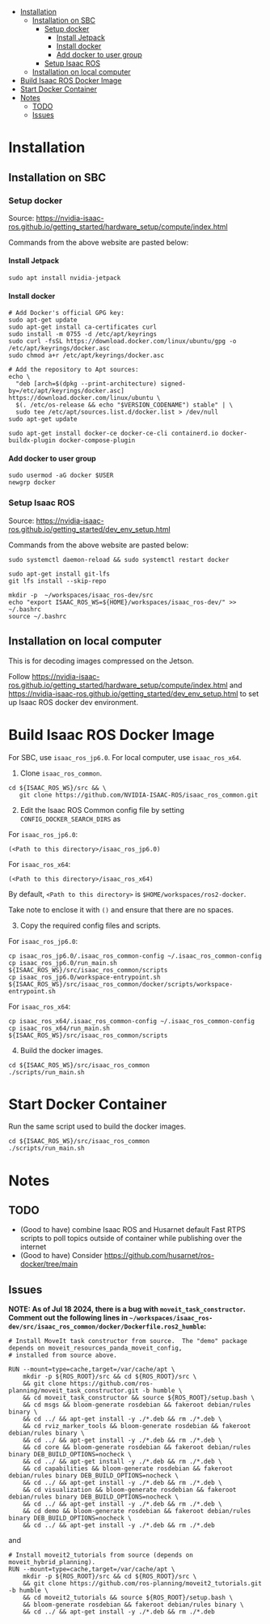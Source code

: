 - [Installation](#installation)
  - [Installation on SBC](#installation-on-sbc)
    - [Setup docker](#setup-docker)
      - [Install Jetpack](#install-jetpack)
      - [Install docker](#install-docker)
      - [Add docker to user group](#add-docker-to-user-group)
    - [Setup Isaac ROS](#setup-isaac-ros)
  - [Installation on local computer](#installation-on-local-computer)
- [Build Isaac ROS Docker Image](#build-isaac-ros-docker-image)
- [Start Docker Container](#start-docker-container)
- [Notes](#notes)
  - [TODO](#todo)
  - [Issues](#issues)

# Installation

## Installation on SBC

### Setup docker

Source: https://nvidia-isaac-ros.github.io/getting_started/hardware_setup/compute/index.html

Commands from the above website are pasted below:

#### Install Jetpack

```
sudo apt install nvidia-jetpack
```

#### Install docker

```
# Add Docker's official GPG key:
sudo apt-get update
sudo apt-get install ca-certificates curl
sudo install -m 0755 -d /etc/apt/keyrings
sudo curl -fsSL https://download.docker.com/linux/ubuntu/gpg -o /etc/apt/keyrings/docker.asc
sudo chmod a+r /etc/apt/keyrings/docker.asc

# Add the repository to Apt sources:
echo \
  "deb [arch=$(dpkg --print-architecture) signed-by=/etc/apt/keyrings/docker.asc] https://download.docker.com/linux/ubuntu \
  $(. /etc/os-release && echo "$VERSION_CODENAME") stable" | \
  sudo tee /etc/apt/sources.list.d/docker.list > /dev/null
sudo apt-get update

sudo apt-get install docker-ce docker-ce-cli containerd.io docker-buildx-plugin docker-compose-plugin
```

#### Add docker to user group

```
sudo usermod -aG docker $USER
newgrp docker
```

### Setup Isaac ROS

Source: https://nvidia-isaac-ros.github.io/getting_started/dev_env_setup.html

Commands from the above website are pasted below:

```
sudo systemctl daemon-reload && sudo systemctl restart docker

sudo apt-get install git-lfs
git lfs install --skip-repo

mkdir -p  ~/workspaces/isaac_ros-dev/src
echo "export ISAAC_ROS_WS=${HOME}/workspaces/isaac_ros-dev/" >> ~/.bashrc
source ~/.bashrc
```

## Installation on local computer

This is for decoding images compressed on the Jetson.

Follow https://nvidia-isaac-ros.github.io/getting_started/hardware_setup/compute/index.html
and https://nvidia-isaac-ros.github.io/getting_started/dev_env_setup.html to set up 
Isaac ROS docker dev environment.

# Build Isaac ROS Docker Image

For SBC, use `isaac_ros_jp6.0`. For local computer, use `isaac_ros_x64`.

1. Clone `isaac_ros_common`.

```
cd ${ISAAC_ROS_WS}/src && \
   git clone https://github.com/NVIDIA-ISAAC-ROS/isaac_ros_common.git
```

2. Edit the Isaac ROS Common config file by setting `CONFIG_DOCKER_SEARCH_DIRS` as 

For `isaac_ros_jp6.0`:

```
(<Path to this directory>/isaac_ros_jp6.0)
```

For `isaac_ros_x64`:

```
(<Path to this directory>/isaac_ros_x64)
```

By default, `<Path to this directory>` is `$HOME/workspaces/ros2-docker`.

Take note to enclose it with `()` and ensure that there are no spaces.

3. Copy the required config files and scripts.

For `isaac_ros_jp6.0`:

```
cp isaac_ros_jp6.0/.isaac_ros_common-config ~/.isaac_ros_common-config 
cp isaac_ros_jp6.0/run_main.sh ${ISAAC_ROS_WS}/src/isaac_ros_common/scripts
cp isaac_ros_jp6.0/workspace-entrypoint.sh ${ISAAC_ROS_WS}/src/isaac_ros_common/docker/scripts/workspace-entrypoint.sh
```

For `isaac_ros_x64`:

```
cp isaac_ros_x64/.isaac_ros_common-config ~/.isaac_ros_common-config 
cp isaac_ros_x64/run_main.sh ${ISAAC_ROS_WS}/src/isaac_ros_common/scripts
```

4. Build the docker images.

```
cd ${ISAAC_ROS_WS}/src/isaac_ros_common
./scripts/run_main.sh
```

# Start Docker Container

Run the same script used to build the docker images.

```
cd ${ISAAC_ROS_WS}/src/isaac_ros_common
./scripts/run_main.sh
```

# Notes

## TODO

- (Good to have) combine Isaac ROS and Husarnet default Fast RTPS scripts to poll topics outside of container while publishing over the internet
- (Good to have) Consider https://github.com/husarnet/ros-docker/tree/main

## Issues

**NOTE: As of Jul 18 2024, there is a bug with `moveit_task_constructor`. Comment out the following lines in
`~/workspaces/isaac_ros-dev/src/isaac_ros_common/docker/Dockerfile.ros2_humble`:**

```
# Install MoveIt task constructor from source.  The "demo" package depends on moveit_resources_panda_moveit_config,
# installed from source above.

RUN --mount=type=cache,target=/var/cache/apt \
    mkdir -p ${ROS_ROOT}/src && cd ${ROS_ROOT}/src \
    && git clone https://github.com/ros-planning/moveit_task_constructor.git -b humble \
    && cd moveit_task_constructor && source ${ROS_ROOT}/setup.bash \
    && cd msgs && bloom-generate rosdebian && fakeroot debian/rules binary \
    && cd ../ && apt-get install -y ./*.deb && rm ./*.deb \
    && cd rviz_marker_tools && bloom-generate rosdebian && fakeroot debian/rules binary \
    && cd ../ && apt-get install -y ./*.deb && rm ./*.deb \
    && cd core && bloom-generate rosdebian && fakeroot debian/rules binary DEB_BUILD_OPTIONS=nocheck \
    && cd ../ && apt-get install -y ./*.deb && rm ./*.deb \
    && cd capabilities && bloom-generate rosdebian && fakeroot debian/rules binary DEB_BUILD_OPTIONS=nocheck \
    && cd ../ && apt-get install -y ./*.deb && rm ./*.deb \
    && cd visualization && bloom-generate rosdebian && fakeroot debian/rules binary DEB_BUILD_OPTIONS=nocheck \
    && cd ../ && apt-get install -y ./*.deb && rm ./*.deb \
    && cd demo && bloom-generate rosdebian && fakeroot debian/rules binary DEB_BUILD_OPTIONS=nocheck \
    && cd ../ && apt-get install -y ./*.deb && rm ./*.deb
```

and 

```
# Install moveit2_tutorials from source (depends on moveit_hybrid_planning).
RUN --mount=type=cache,target=/var/cache/apt \
    mkdir -p ${ROS_ROOT}/src && cd ${ROS_ROOT}/src \
    && git clone https://github.com/ros-planning/moveit2_tutorials.git -b humble \
    && cd moveit2_tutorials && source ${ROS_ROOT}/setup.bash \
    && bloom-generate rosdebian && fakeroot debian/rules binary \
    && cd ../ && apt-get install -y ./*.deb && rm ./*.deb
```
